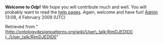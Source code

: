 __Welcome to _Odp_!__ We hope you will contribute much and well. 
You will probably want to read the [help pages](http://ontologydesignpatterns.org/wiki/Help:Contents "Help:Contents"). Again, welcome and have fun! [Admin](../User/ValentinaPresutti "User:ValentinaPresutti") 13:08, 4 February 2009 (UTC)





Retrieved from "[http://ontologydesignpatterns.org/wiki/User\_talk:RimDJEDIDI](../User_talk/RimDJEDIDI)"